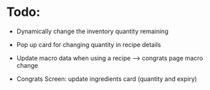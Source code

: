 # Todo:
- Dynamically change the inventory quantity remaining

- Pop up card for changing quantity in recipe details

- Update macro data when using a recipe --> congrats page macro change
- Congrats Screen: update ingredients card (quantity and expiry)



